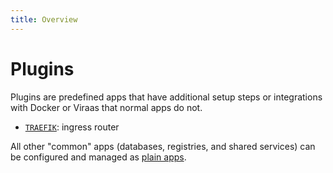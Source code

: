 ```yaml
---
title: Overview
---
```


# Plugins

Plugins are predefined apps that have additional setup steps or integrations with Docker or Viraas that normal apps do not.

- [`TRAEFIK`](./traefik.md): ingress router

All other "common" apps (databases, registries, and shared services) can be configured and managed as [plain apps](/guide/examples).
